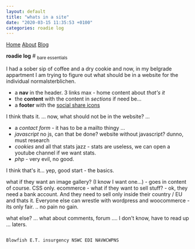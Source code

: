 ```yaml
---
layout: default
title: "whats in a site"
date: "2020-03-15 11:35:53 +0100"
categories: roadie log
---
```

<nav>
  <a href="/">Home</a>
  <a href="/about/">About</a>
  <a href="/blog/">Blog</a>
</nav>

<strong>roadie log</strong> \# <sub> bare essentials </sub>

I had a sober sip of coffee and a dry cookie and now, in my belgrade appartment I am trying to figure out what should be in a website for the individual normalsterblichen.

- a <strong>nav</strong> in the header. 3 links max - home content about _that's it_<br />
- the <strong>content</strong> with the content in <em>sections</em> if need be...<br />
- a <strong>footer</strong> with the [social share icons](https://jonsuh.com/blog/social-share-links/)

I think thats it. ...
now, what should not be in the website? ...

- a _contact form_ - it has to be a mailto thingy ...
- _javascript_ no js, can that be done? website without javascript? dunno, must research
- _cookies_ and all that stats jazz - stats are useless, we can open a youtube channel if we want stats.
- _php_ - very evil, no good.

I think that's it... yep, good start - the basics.

what if they want an image gallery? (I know I want one...) - goes in content of course. CSS only.
ecommerce - what if they want to sell stuff? - ok, they need a bank account. And they need to sell only inside their country / EU and thats it. Everyone else can wrestle with wordpress and woocommerce - its only fair. .. no pain no gain.

what else? ... what about comments, forum .... I don't know, have to read up ... laters.


<code>
Blowfish E.T. insurgency NSWC EDI NAVWCWPNS
</code>
